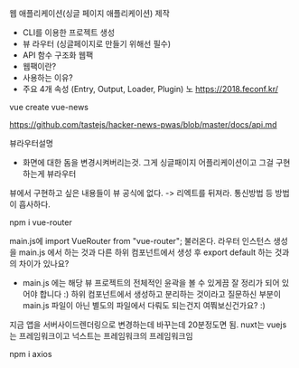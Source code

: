 웹 애플리케이션(싱글 페이지 애플리케이션) 제작

- CLI를 이용한 프로젝트 생성
- 뷰 라우터 (싱글페이지로 만들기 위해선 필수)
- API 함수 구조화
  웹팩
- 웹팩이란?
- 사용하는 이유?
- 주요 4개 속성 (Entry, Output, Loader, Plugin)
  노
  https://2018.feconf.kr/

vue create vue-news

https://github.com/tastejs/hacker-news-pwas/blob/master/docs/api.md

뷰라우터설명

- 화면에 대한 돔을 변경시켜버리는것. 그게 싱글패이지 어플리케이션이고 그걸 구현하는게 뷰라우터

뷰에서 구현하고 싶은 내용들이 뷰 공식에 없다. -> 리엑트를 뒤져라. 통신방법 등 방법이 흡사하다.

npm i vue-router

main.js에 import VueRouter from "vue-router"; 불러온다.
라우터 인스턴스 생성을 main.js 에서 하는 것과 다른 하위 컴포넌트에서 생성 후 export default 하는 것과의 차이가 있나요?

- main.js 에는 해당 뷰 프로젝트의 전체적인 윤곽을 볼 수 있게끔 잘 정리가 되어 있어야 합니다 :) 하위 컴포넌트에서 생성하고 분리하는 것이라고 질문하신 부분이 main.js 파일이 아닌 별도의 파일에서 다뤄도 되는건지 여쭤보신건가요? :)

지금 앱을 서버사이드렌더링으로 변경하는데 바꾸는데 20분정도면 됨. nuxt는
vuejs 는 프레임워크이고 넉스트는 프레임워크의 프레임워크임

npm i axios
